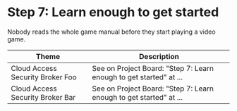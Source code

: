 # Step 7: Learn enough to get started

Nobody reads the whole game manual before they start playing a video game.

| Theme | Description |
| -- | -- |
| Cloud Access Security Broker Foo | See on Project Board: "Step 7: Learn enough to get started" at ... |
| Cloud Access Security Broker Bar | See on Project Board: "Step 7: Learn enough to get started" at ... |
